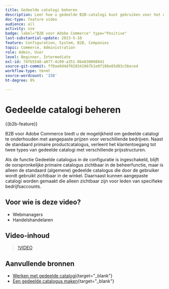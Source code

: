 ```yaml
---
title: Gedeelde catalogi beheren
description: Leer hoe u gedeelde B2B-catalogi kunt gebruiken voor het onderhouden van catalogi met aangepaste prijzen voor verschillende bedrijven.
doc-type: feature video
audience: all
activity: use
badge: label="B2B voor Adobe Commerce" type="Positive"
last-substantial-update: 2023-5-10
feature: Configuration, System, B2B, Companies
topic: Commerce, Administration
role: Admin, User
level: Beginner, Intermediate
exl-id: 74fb5548-a077-4c09-a351-0be830060841
source-git-commit: ff0ae0d4df028341967b1e0f186e85d83c56ece4
workflow-type: tm+mt
source-wordcount: '158'
ht-degree: 0%

---
```


# Gedeelde catalogi beheren

{{b2b-feature}}

B2B voor Adobe Commerce biedt u de mogelijkheid om gedeelde catalogi te onderhouden met aangepaste prijzen voor verschillende bedrijven. Naast de standaard primaire productcatalogus, verleent het klantentoegang tot twee types van gedeelde catalogi met verschillende prijsstructuren.

Als de functie Gedeelde catalogus in de configuratie is ingeschakeld, blijft de oorspronkelijke primaire catalogus zichtbaar in de beheerfunctie, maar is alleen de standaard (algemene) gedeelde catalogus die door de gebruiker wordt gebruikt zichtbaar in de winkel. Daarnaast kunnen aangepaste catalogi worden gemaakt die alleen zichtbaar zijn voor leden van specifieke bedrijfsaccounts.

## Voor wie is deze video?

- Webmanagers
- Handelshandelaren

## Video-inhoud

>[!VIDEO](https://video.tv.adobe.com/v/344446?quality=12&learn=on)

## Aanvullende bronnen

- [Werken met gedeelde catalogi](https://experienceleague.adobe.com/docs/commerce-admin/b2b/shared-catalogs/catalog-shared.html){target="_blank"}
- [Een gedeelde catalogus maken](https://experienceleague.adobe.com/docs/commerce-admin/b2b/shared-catalogs/define/catalog-shared-create.html){target="_blank"}
